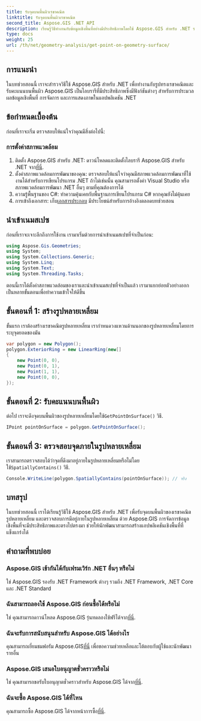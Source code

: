 ```yaml
---
title: รับจุดบนพื้นผิวเรขาคณิต
linktitle: รับจุดบนพื้นผิวเรขาคณิต
second_title: Aspose.GIS .NET API
description: เรียนรู้วิธีทำงานกับข้อมูลเชิงพื้นที่อย่างมีประสิทธิภาพโดยใช้ Aspose.GIS สำหรับ .NET รวมคำแนะนำทีละขั้นตอนและคำถามที่พบบ่อย
type: docs
weight: 25
url: /th/net/geometry-analysis/get-point-on-geometry-surface/
---
```

## การแนะนำ
ในบทช่วยสอนนี้ เราจะสำรวจวิธีใช้ Aspose.GIS สำหรับ .NET เพื่อทำงานกับรูปทรงเรขาคณิตและรับคะแนนบนพื้นผิว Aspose.GIS เป็นไลบรารีที่มีประสิทธิภาพซึ่งมีฟังก์ชันต่างๆ สำหรับการประมวลผลข้อมูลเชิงพื้นที่ การจัดการ และการแสดงภาพในแอปพลิเคชัน .NET
## ข้อกำหนดเบื้องต้น
ก่อนที่เราจะเริ่ม ตรวจสอบให้แน่ใจว่าคุณมีสิ่งต่อไปนี้:
### การตั้งค่าสภาพแวดล้อม
1. ติดตั้ง Aspose.GIS สำหรับ .NET: ดาวน์โหลดและติดตั้งไลบรารี Aspose.GIS สำหรับ .NET จาก[ที่นี่](https://releases.aspose.com/gis/net/).
2. ตั้งค่าสภาพแวดล้อมการพัฒนาของคุณ: ตรวจสอบให้แน่ใจว่าคุณมีสภาพแวดล้อมการพัฒนาที่ใช้งานได้สำหรับการเขียนโปรแกรม .NET ถ้าไม่เช่นนั้น คุณสามารถตั้งค่า Visual Studio หรือสภาพแวดล้อมการพัฒนา .NET อื่นๆ ตามที่คุณต้องการได้
3. ความรู้พื้นฐานของ C#: ทำความคุ้นเคยกับพื้นฐานการเขียนโปรแกรม C# หากคุณยังไม่คุ้นเคย
4.  การเข้าถึงเอกสาร: เก็บ[เอกสารประกอบ](https://reference.aspose.com/gis/net/) มีประโยชน์สำหรับการอ้างอิงตลอดบทช่วยสอน

## นำเข้าเนมสเปซ
ก่อนที่เราจะเจาะลึกถึงการใช้งาน เรามาเริ่มด้วยการนำเข้าเนมสเปซที่จำเป็นก่อน:

```csharp
using Aspose.Gis.Geometries;
using System;
using System.Collections.Generic;
using System.Linq;
using System.Text;
using System.Threading.Tasks;
```

ตอนนี้เราได้ตั้งค่าสภาพแวดล้อมของเราและนำเข้าเนมสเปซที่จำเป็นแล้ว เรามาแยกย่อยตัวอย่างออกเป็นหลายขั้นตอนเพื่อทำความเข้าใจให้ดีขึ้น
## ขั้นตอนที่ 1: สร้างรูปหลายเหลี่ยม
ขั้นแรก เราต้องสร้างเรขาคณิตรูปหลายเหลี่ยม เรากำหนดวงแหวนด้านนอกของรูปหลายเหลี่ยมโดยการระบุจุดยอดของมัน
```csharp
var polygon = new Polygon();
polygon.ExteriorRing = new LinearRing(new[]
{
    new Point(0, 0),
    new Point(0, 1),
    new Point(1, 1),
    new Point(0, 0),
});
```
## ขั้นตอนที่ 2: รับคะแนนบนพื้นผิว
ต่อไป เราจะดึงจุดบนพื้นผิวของรูปหลายเหลี่ยมโดยใช้`GetPointOnSurface()` วิธี.
```csharp
IPoint pointOnSurface = polygon.GetPointOnSurface();
```
## ขั้นตอนที่ 3: ตรวจสอบจุดภายในรูปหลายเหลี่ยม
 เราสามารถตรวจสอบได้ว่าจุดที่ดึงมาอยู่ภายในรูปหลายเหลี่ยมหรือไม่โดยใช้`SpatiallyContains()` วิธี.
```csharp
Console.WriteLine(polygon.SpatiallyContains(pointOnSurface)); // จริง
```

## บทสรุป
ในบทช่วยสอนนี้ เราได้เรียนรู้วิธีใช้ Aspose.GIS สำหรับ .NET เพื่อรับจุดบนพื้นผิวของเรขาคณิตรูปหลายเหลี่ยม และตรวจสอบการมีอยู่ภายในรูปหลายเหลี่ยม ด้วย Aspose.GIS การจัดการข้อมูลเชิงพื้นที่จะมีประสิทธิภาพและตรงไปตรงมา ช่วยให้นักพัฒนาสามารถสร้างแอปพลิเคชันเชิงพื้นที่ที่แข็งแกร่งได้
## คำถามที่พบบ่อย
### Aspose.GIS เข้ากันได้กับเฟรมเวิร์ก .NET อื่นๆ หรือไม่
ใช่ Aspose.GIS รองรับ .NET Framework ต่างๆ รวมถึง .NET Framework, .NET Core และ .NET Standard
### ฉันสามารถลองใช้ Aspose.GIS ก่อนซื้อได้หรือไม่
 ใช่ คุณสามารถดาวน์โหลด Aspose.GIS รุ่นทดลองใช้ฟรีได้จาก[ที่นี่](https://releases.aspose.com/).
### ฉันจะรับการสนับสนุนสำหรับ Aspose.GIS ได้อย่างไร
 คุณสามารถเยี่ยมชมฟอรัม Aspose.GIS[ที่นี่](https://forum.aspose.com/c/gis/33) เพื่อขอความช่วยเหลือและโต้ตอบกับผู้ใช้และนักพัฒนารายอื่น
### Aspose.GIS เสนอใบอนุญาตชั่วคราวหรือไม่
 ใช่ คุณสามารถขอรับใบอนุญาตชั่วคราวสำหรับ Aspose.GIS ได้จาก[ที่นี่](https://purchase.aspose.com/temporary-license/).
### ฉันจะซื้อ Aspose.GIS ได้ที่ไหน
 คุณสามารถซื้อ Aspose.GIS ได้จากหน้าการซื้อ[ที่นี่](https://purchase.aspose.com/buy).
